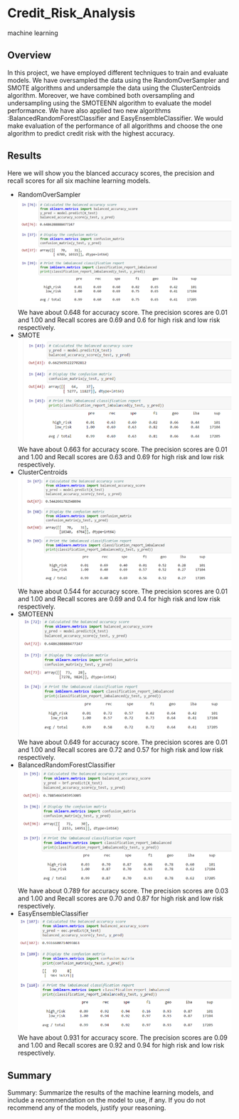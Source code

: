 # Credit_Risk_Analysis
machine learning 

## Overview
In this project, we have employed different techniques to train and evaluate models. We have oversampled the data using the RandomOverSampler and SMOTE algorithms and undersample the data using the ClusterCentroids algorithm. Moreover, we have combined both oversampling and undersampling using the SMOTEENN algorithm to evaluate the model performance. We have also applied two new algorithms :BalancedRandomForestClassifier and EasyEnsembleClassifier. We would make evaluation of the performance of all algorithms and choose the one algorithm to predict credit risk with the highest accuracy.

## Results
Here we will show you the blanced accuracy scores, the precision and recall scores for all six machine learning models.
* RandomOverSampler
![](RandomOverSampler.PNG)
We have about 0.648 for accuracy score. The precision scores are 0.01 and 1.00 and Recall scores are 0.69 and 0.6 for high risk and low risk respectively.
* SMOTE
![](SMOTE.PNG)
We have about 0.663 for accuracy score. The precision scores are 0.01 and 1.00 and Recall scores are 0.63 and 0.69 for high risk and low risk respectively.
* ClusterCentroids
![](ClusterCentroids.PNG)
We have about 0.544 for accuracy score. The precision scores are 0.01 and 1.00 and Recall scores are 0.69 and 0.4 for high risk and low risk respectively.
* SMOTEENN
![](SMOTEENN.PNG)
We have about 0.649 for accuracy score. The precision scores are 0.01 and 1.00 and Recall scores are 0.72 and 0.57 for high risk and low risk respectively.
* BalancedRandomForestClassifier
![](BalancedRandomForestClassifier.PNG)
We have about 0.789 for accuracy score. The precision scores are 0.03 and 1.00 and Recall scores are 0.70 and 0.87 for high risk and low risk respectively.
* EasyEnsembleClassifier
![](EasyEnsembleClassifier.PNG)
We have about 0.931 for accuracy score. The precision scores are 0.09 and 1.00 and Recall scores are 0.92 and 0.94 for high risk and low risk respectively.
## Summary


Summary: Summarize the results of the machine learning models, and include a recommendation on the model to use, if any. If you do not recommend any of the models, justify your reasoning.

